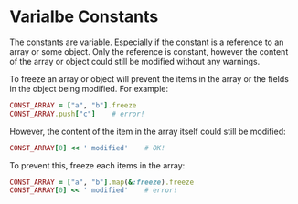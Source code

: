 # Varialbe Constants

The constants are variable. Especially if the constant is a reference to an array or some object. Only the reference is constant, however the content of the array or object could still be modified without any warnings.

To freeze an array or object will prevent the items in the array or the fields in the object being modified. For example:

```ruby
CONST_ARRAY = ["a", "b"].freeze
CONST_ARRAY.push["c"]    # error!
```

However, the content of the item in the array itself could still be modified:

```ruby
CONST_ARRAY[0] << ' modified'    # OK!
```

To prevent this, freeze each items in the array:

```ruby
CONST_ARRAY = ["a", "b"].map(&:freeze).freeze
CONST_ARRAY[0] << ' modified'    # error!
```
